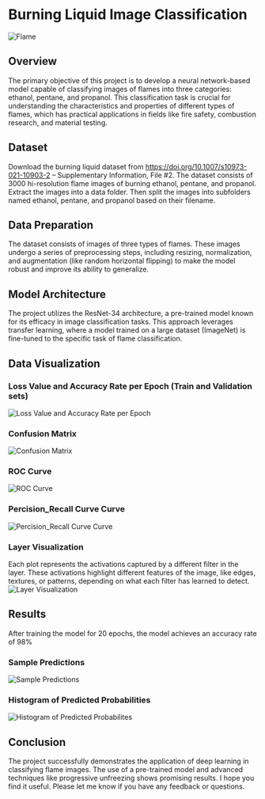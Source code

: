 # Burning Liquid Image Classification
![Flame](images/flame.png)

## Overview
The primary objective of this project is to develop a neural network-based model capable of classifying images of flames into three categories: ethanol, pentane, and propanol. This classification task is crucial for understanding the characteristics and properties of different types of flames, which has practical applications in fields like fire safety, combustion research, and material testing.

## Dataset
Download the burning liquid dataset from https://doi.org/10.1007/s10973-021-10903-2 – Supplementary Information, File #2. The dataset consists of 3000 hi-resolution flame images of burning ethanol, pentane, and propanol. Extract the images into a data folder. Then split the images into subfolders named ethanol, pentane, and propanol based on their filename.

## Data Preparation
The dataset consists of images of three types of flames. These images undergo a series of preprocessing steps, including resizing, normalization, and augmentation (like random horizontal flipping) to make the model robust and improve its ability to generalize.

## Model Architecture 
The project utilizes the ResNet-34 architecture, a pre-trained model known for its efficacy in image classification tasks. This approach leverages transfer learning, where a model trained on a large dataset (ImageNet) is fine-tuned to the specific task of flame classification.

## Data Visualization
### Loss Value and Accuracy Rate per Epoch (Train and Validation sets)
![Loss Value and Accuracy Rate per Epoch](images/loss_and_accuracy.png)

### Confusion Matrix
![Confusion Matrix](images/cm.png)

### ROC Curve
![ROC Curve](images/ROC_curve.png)

### Percision_Recall Curve Curve
![Percision_Recall Curve Curve](images/percision_recall_curve.png)

### Layer Visualization
Each plot represents the activations captured by a different filter in the layer. These activations highlight different features of the image, like edges, textures, or patterns, depending on what each filter has learned to detect.
![Layer Visualization](images/layer_visualization.png)

## Results
After training the model for 20 epochs, the model achieves an accuracy rate of 98% 

### Sample Predictions
![Sample Predictions](images/sample_predictions.png)

### Histogram of Predicted Probabilities
![Histogram of Predicted Probabilites](images/histogram_of_predicted_probabilites.png)


## Conclusion
The project successfully demonstrates the application of deep learning in classifying flame images. The use of a pre-trained model and advanced techniques like progressive unfreezing shows promising results. I hope you find it useful. Please let me know if you have any feedback or questions.
